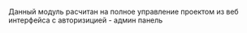 Данный модуль расчитан на полное управление проектом из веб интерфейса с авторизицией - админ панель